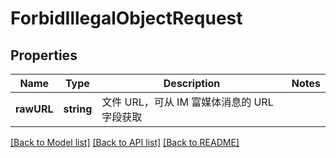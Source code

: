 # ForbidIllegalObjectRequest

## Properties
Name | Type | Description | Notes
------------ | ------------- | ------------- | -------------
**rawURL** | **string** | 文件 URL，可从 IM 富媒体消息的 URL 字段获取 | 

[[Back to Model list]](../README.md#documentation-for-models) [[Back to API list]](../README.md#documentation-for-api-endpoints) [[Back to README]](../README.md)


